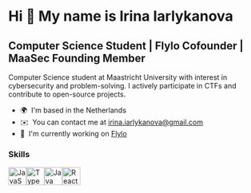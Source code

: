 Hi 👾 My name is Irina Iarlykanova
=========================================================================================================================================

Computer Science Student | Flylo Cofounder | MaaSec Founding Member
-------------------------------------------------------------------

Computer Science student at Maastricht University with interest in cybersecurity and problem-solving. I actively participate in CTFs and contribute to open-source projects.

* 🌍  I'm based in the Netherlands
* ✉️  You can contact me at [irina.iarlykanova@gmail.com](mailto:irina.iarlykanova@gmail.com)
* 🦥  I'm currently working on [Flylo](https://flylo.io)

### Skills


<p align="left">
<a href="https://developer.mozilla.org/en-US/docs/Web/JavaScript" target="_blank" rel="noreferrer"><img src="https://raw.githubusercontent.com/danielcranney/readme-generator/main/public/icons/skills/javascript-colored.svg" width="36" height="36" alt="JavaScript" /></a><a href="https://www.typescriptlang.org/" target="_blank" rel="noreferrer"><img src="https://raw.githubusercontent.com/danielcranney/readme-generator/main/public/icons/skills/typescript-colored.svg" width="36" height="36" alt="TypeScript" /></a><a href="https://www.oracle.com/java/" target="_blank" rel="noreferrer"><img src="https://raw.githubusercontent.com/danielcranney/readme-generator/main/public/icons/skills/java-colored.svg" width="36" height="36" alt="Java" /></a><a href="https://reactjs.org/" target="_blank" rel="noreferrer"><img src="https://raw.githubusercontent.com/danielcranney/readme-generator/main/public/icons/skills/react-colored.svg" width="36" height="36" alt="React" /></a>
</p>
